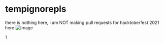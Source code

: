 # tempignorepls
there is nothing here, i am NOT making pull requests for hacktoberfest 2021 here
![image](https://user-images.githubusercontent.com/18403742/137340561-1e3eadaa-16e1-4c18-94bd-d7b504813bb7.png)

1

